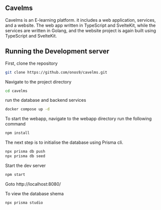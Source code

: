 ## Cavelms

Cavelms is an E-learning platform. it includes a web application, services, and a website. The web app written in TypeScript and SvelteKit, while the services are written in Golang, and the website project is again built using TypeScript and SvelteKit.

## Running the Development server

First, clone the repository 
```bash
git clone https://github.com/onos9/cavelms.git
```

Navigate to the project directory
```bash
cd cavelms
```

run the database and backend services
```bash
docker compose up -d
```

To start the webapp, navigate to the webapp directory run the following command
```bash
npm install
```

The next step is to initialise the database using Prisma cli.
```bash
npx prisma db push
npx prisma db seed
```

Start the dev server
```bash
npm start
```

Goto http://localhost:8080/

To view the database shema
```bash
npx prisma studio
```

